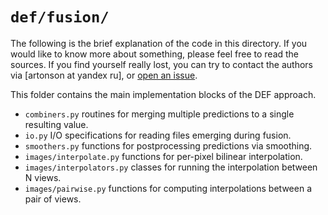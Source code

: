 # `def/fusion/`

The following is the brief explanation of the code in this directory. 
If you would like to know more about something, please feel free to read 
the sources.
If you find yourself really lost, you can try to contact the authors 
via [artonson at yandex ru], or [open an issue](https://github.com/artonson/def/issues/new).

This folder contains the main implementation blocks of the DEF approach. 

 * `combiners.py` routines for merging multiple predictions to a single 
resulting value.
 * `io.py` I/O specifications for reading files emerging during fusion.
 * `smoothers.py` functions for postprocessing predictions via smoothing.
 * `images/interpolate.py` functions for per-pixel bilinear interpolation.
 * `images/interpolators.py` classes for running the interpolation between N views.
 * `images/pairwise.py` functions for computing interpolations between a pair of views. 
